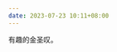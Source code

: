 ```yaml
---
date: 2023-07-23 10:11+08:00
---
```


有趣的金圣叹。

<readonlylink href="https://books.xieyuheng.com/金圣叹/水浒传/book.json" />
